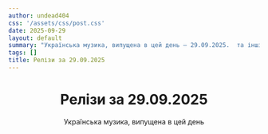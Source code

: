 ```yaml
---
author: undead404
css: '/assets/css/post.css'
date: 2025-09-29
layout: default
summary: "Українська музика, випущена в цей день – 29.09.2025.  та інші"
tags: []
title: Релізи за 29.09.2025
---
```


<main class="main-content">
  <header>
    <h1>Релізи за <time datetime="2025-09-29">29.09.2025</time></h1>
    <p class="summary">Українська музика, випущена в цей день</p>
      <ul class="tags">
      </ul>
  </header>
  <section class="releases">
  </section>
</main>